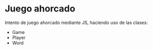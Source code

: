 # Juego ahorcado

Intento de juego ahorcado mediante JS, haciendo uso de las clases:
* Game
* Player
* Word
